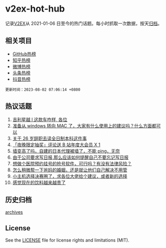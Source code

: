 # v2ex-hot-hub

 记录[V2EX](https://www.v2ex.com/)从 2021-01-06 日至今的热门话题。每小时抓取一次数据，按天[归档](archives)。
 
 ## 相关项目

- [GitHub热榜](https://github.com/lonnyzhang423/github-hot-hub)
- [知乎热榜](https://github.com/lonnyzhang423/zhihu-hot-hub)
- [微博热榜](https://github.com/lonnyzhang423/weibo-hot-hub)
- [头条热榜](https://github.com/lonnyzhang423/toutiao-hot-hub)
- [抖音热榜](https://github.com/lonnyzhang423/douyin-hot-hub)


 `更新时间：2023-08-02 07:06:14 +0800`

## 热议话题

1. [吉利星越 l 这款车咋样, 各位](https://www.v2ex.com/t/961403)
1. [准备从 windows 转向 MAC 了，大家有什么使用上的建议吗？什么方面都可以](https://www.v2ex.com/t/961440)
1. [关于 26 岁辞职去读全日制本科这件事](https://www.v2ex.com/t/961586)
1. [「夜晚限定抽奖」评论送 B 站年度大会员 X 1](https://www.v2ex.com/t/961623)
1. [墙变高了吗，自建的日本代理被墙了，不能 ping，无奈](https://www.v2ex.com/t/961411)
1. [由于公司要求写日报,那么应该如何提醒自己不要忘记写日报](https://www.v2ex.com/t/961556)
1. [想做个医院预约挂号的抢号软件，可行吗？有没有法律风险？](https://www.v2ex.com/t/961396)
1. [怎么稍微帮一下爸妈的婚姻，还是就让他们自己解决不用管](https://www.v2ex.com/t/961464)
1. [小主机选择决赛圈了，求各位大佬给个建议，或者新的选择](https://www.v2ex.com/t/961439)
1. [感觉现在的饮料越来越贵了](https://www.v2ex.com/t/961451)

## 历史归档

[archives](archives)

## License

See the [LICENSE](LICENSE) file for license rights and limitations (MIT).
